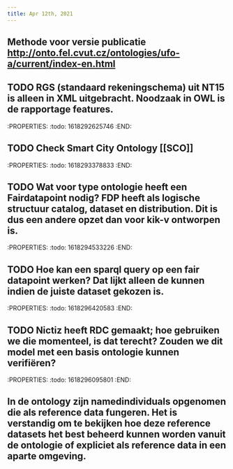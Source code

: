 ```yaml
---
title: Apr 12th, 2021
---
```


## Methode voor versie publicatie http://onto.fel.cvut.cz/ontologies/ufo-a/current/index-en.html
## TODO RGS (standaard rekeningschema) uit NT15 is alleen in XML uitgebracht. Noodzaak in OWL is de rapportage features.
:PROPERTIES:
:todo: 1618292625746
:END:
## TODO Check Smart City Ontology [[SCO]]
:PROPERTIES:
:todo: 1618293378833
:END:
## TODO Wat voor type ontologie heeft een Fairdatapoint nodig? FDP heeft als logische structuur catalog, dataset en distribution. Dit is dus een andere opzet dan voor kik-v ontworpen is.
:PROPERTIES:
:todo: 1618294533226
:END:
## TODO Hoe kan een sparql query op een fair datapoint werken? Dat lijkt alleen de kunnen indien de juiste dataset gekozen is.
:PROPERTIES:
:todo: 1618296420583
:END:
## TODO Nictiz heeft RDC gemaakt; hoe gebruiken we die momenteel, is dat terecht? Zouden we dit model met een basis ontologie kunnen verifiëren?
:PROPERTIES:
:todo: 1618296095801
:END:
## In de ontology zijn namedindividuals opgenomen die als reference data fungeren. Het is verstandig om te bekijken hoe deze reference datasets het best beheerd kunnen worden vanuit de ontologie of expliciet als reference data in een aparte omgeving.
##
